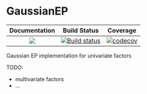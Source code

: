 # GaussianEP

| **Documentation**                       | **Build Status**                                                                                | **Coverage** | 
|:---------------------------------------:|:-----------------------------------------------------------------------------------------------:|:------------:|
| [![](https://img.shields.io/badge/docs-latest-blue.svg)](https://abraunst.github.io/GaussianEP/dev) | [![Build status](https://ci.appveyor.com/api/projects/status/ug0kr4hunm5wn163?svg=true)](https://ci.appveyor.com/project/abraunst/gaussianep) | [![codecov](https://codecov.io/gh/abraunst/GaussianEP/branch/master/graph/badge.svg)](https://codecov.io/gh/abraunst/GaussianEP) |

Gaussian EP implementation for univariate factors

TODO: 


- multivariate factors
- ...
